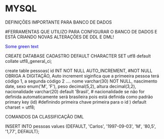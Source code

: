 # MYSQL
DEFINIÇÕES IMPORTANTE PARA BANCO DE DADOS
 
#FERRAMENTAS  QUE UTILIZO PARA CONFIGURAR O BANCO DE DADOS E ESTÁ CRIANDO  NOVAS ALTERAÇÕES DE DDL E DML! 


<font color=blue> Some green text </font>

CREATE DATABASE CADASTRO  DEFAULT CHARACTER SET utf8 default collate utf8_general_ci;

create table pessoas(
id INT NOT NULL AUTO_INCREMENT,                 #NOT NULL OBRIGA A DIGITAÇÃO, Auto increment siginfica que a primeeira pessoa terá código 1, a segunda código 2  ....
nome varchar(30) NOT NULL,
nascimento date,
sexo enum('M', 'F'),
peso decimal(5,2),
altura decimal(3,2), 
nacionalidade varchar(20) default 'Brasil',                          # nacionalidade se não for definida automaticamente será brasileira pois está definida como padrão
primary key (id)                                     #definindo primeira chave primeira para o id
) default charset = utf8;





COMANDOS DA CLASSIFICAÇÃO DML

INSERT INTO pessoas values
(DEFAULT,  'Carlos', '1997-09-03', 'M', '80,5', '1,77', DEFAULT);
